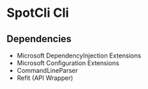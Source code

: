 ﻿# SpotCli Cli

## Dependencies
- Microsoft DependencyInjection Extensions
- Microsoft Configuration Extensions
- CommandLineParser
- Refit (API Wrapper)